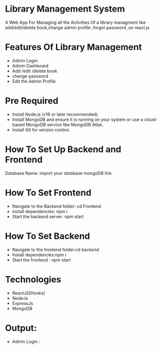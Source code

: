 # Library Management System
 A Web App For Managing all the Activities Of a library managment like add/edit/delete book,change admin profile ,forgot password ,on react.js

# Features Of Library Management
  - Admin Login
  - Admin Dashboard
  - Add /edit /delete book
  - change password
  - Edit the Admin Profile

# Pre Required
- Install Node.js (v16 or later recommended).
- Install MongoDB and ensure it is running on your system or use a cloud-based MongoDB service like MongoDB Atlas.
- Install Git for version control.

# How To Set Up Backend and Frontend
Database Name: import your database mongoDB link

# How To Set Frontend
- Navigate to the Backend folder: cd Frontend
- Install dependencies: npm i
- Start the backend server: npm start

# How To Set Backend
- Navigate to the frontend folder:cd backend
- Install dependencies:npm i
- Start the frontend : npm start

# Technologies 
- ReactJS[Hooks]
- NodeJs
- ExpressJs
- MongoDB

# Output:
- Admin Login :

